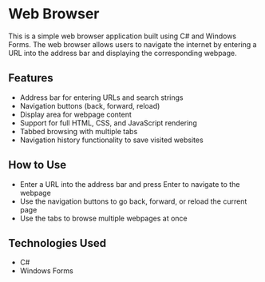 # Web Browser
This is a simple web browser application built using C# and Windows Forms. The web browser allows users to navigate the internet by entering a URL into the address bar and displaying the corresponding webpage.

## Features
- Address bar for entering URLs and search strings
- Navigation buttons (back, forward, reload)
- Display area for webpage content
- Support for full HTML, CSS, and JavaScript rendering
- Tabbed browsing with multiple tabs
- Navigation history functionality to save visited websites

## How to Use
- Enter a URL into the address bar and press Enter to navigate to the webpage
- Use the navigation buttons to go back, forward, or reload the current page
- Use the tabs to browse multiple webpages at once

## Technologies Used
- C#
- Windows Forms

